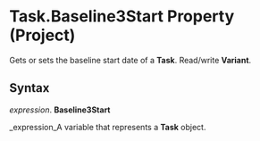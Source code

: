 
# Task.Baseline3Start Property (Project)

Gets or sets the baseline start date of a  **Task**. Read/write  **Variant**.


## Syntax

 _expression_. **Baseline3Start**

 _expression_A variable that represents a  **Task** object.

